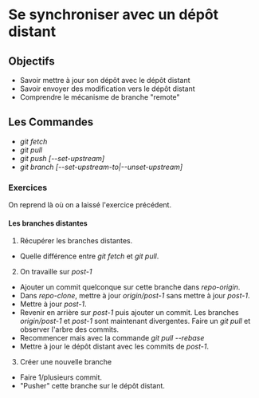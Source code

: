 Se synchroniser avec un dépôt distant
=====================================

Objectifs
---------
- Savoir mettre à jour son dépôt avec le dépôt distant
- Savoir envoyer des modification vers le dépôt distant
- Comprendre le mécanisme de branche "remote"

Les Commandes
-------------
- *git fetch*
- *git pull*
- *git push [--set-upstream]*
- *git branch [--set-upstream-to|--unset-upstream]*

### Exercices ###
On reprend là où on a laissé l'exercice précédent.

#### Les branches distantes ####
1. Récupérer les branches distantes.
  - Quelle différence entre *git fetch* et *git pull*.

2. On travaille sur *post-1*
  - Ajouter un commit quelconque sur cette branche dans *repo-origin*.
  - Dans *repo-clone*, mettre à jour *origin/post-1* sans mettre à jour *post-1*.
  - Mettre à jour *post-1*.
  - Revenir en arrière sur *post-1* puis ajouter un commit. Les branches *origin/post-1* et *post-1*
  sont maintenant divergentes. Faire un *git pull* et observer l'arbre des commits.
  - Recommencer mais avec la commande *git pull --rebase*
  - Mettre à jour le dépôt distant avec les commits de *post-1*.

3. Créer une nouvelle branche
  - Faire 1/plusieurs commit.
  - "Pusher" cette branche sur le dépôt distant.
